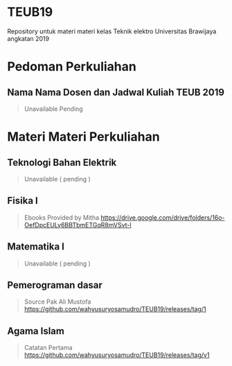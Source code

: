 # TEUB19
Repository untuk materi materi kelas Teknik elektro Universitas Brawijaya angkatan 2019


# Pedoman Perkuliahan

## Nama Nama Dosen dan Jadwal Kuliah TEUB 2019
> Unavailable Pending


# Materi Materi Perkuliahan

## Teknologi Bahan Elektrik
> Unavailable ( pending )

## Fisika I
> Ebooks Provided by Mitha 
https://drive.google.com/drive/folders/16o-OefDpcEULy6BBTbmETGqR8mVSvt-l

## Matematika I
> Unavailable ( pending )

## Pemerograman dasar
> Source Pak Ali Mustofa 
https://github.com/wahyusuryosamudro/TEUB19/releases/tag/1

## Agama Islam
> Catatan Pertama https://github.com/wahyusuryosamudro/TEUB19/releases/tag/v1

